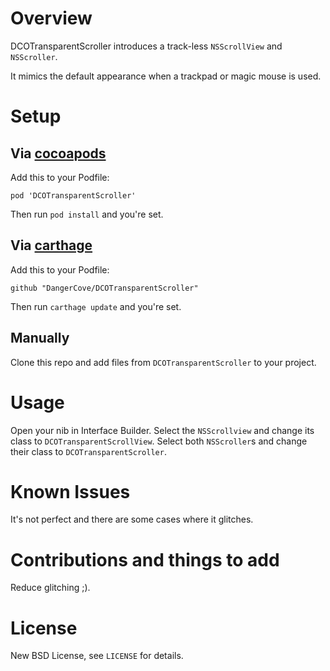 # Overview

DCOTransparentScroller introduces a track-less `NSScrollView` and `NSScroller`.

It mimics the default appearance when a trackpad or magic mouse is used.

# Setup

## Via [cocoapods](http://cocoapods.org)

Add this to your Podfile:

    pod 'DCOTransparentScroller'

Then run `pod install` and you're set.

## Via [carthage](https://github.com/Carthage/Carthage)

Add this to your Podfile:

    github "DangerCove/DCOTransparentScroller"

Then run `carthage update` and you're set.

## Manually

Clone this repo and add files from `DCOTransparentScroller` to your project.

# Usage

Open your nib in Interface Builder. Select the `NSScrollview` and change its class to `DCOTransparentScrollView`. Select both `NSScroller`s and change their class to `DCOTransparentScroller`.

# Known Issues

It's not perfect and there are some cases where it glitches.

# Contributions and things to add

Reduce glitching ;).

# License

New BSD License, see `LICENSE` for details.
